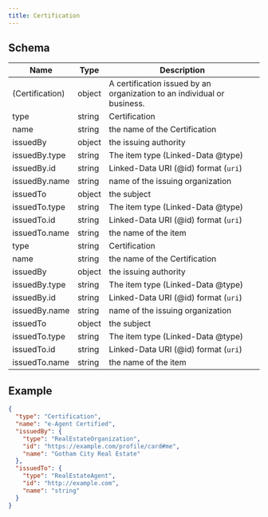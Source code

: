 ```yaml
---
title: Certification
---
```

## Schema

| Name | Type | Description |
|---|---|---|
| (Certification) | object | A certification issued by an organization to an individual or business. |
| type | string | Certification |
| name | string | the name of the Certification |
| issuedBy | object | the issuing authority |
| issuedBy.type | string | The item type (Linked-Data @type) |
| issuedBy.id | string | Linked-Data URI (@id) <span class='constraints'>format (`uri`)</span> |
| issuedBy.name | string | name of the issuing organization |
| issuedTo | object | the subject |
| issuedTo.type | string | The item type (Linked-Data @type) |
| issuedTo.id | string | Linked-Data URI (@id) <span class='constraints'>format (`uri`)</span> |
| issuedTo.name | string | the name of the item |
| type | string | Certification |
| name | string | the name of the Certification |
| issuedBy | object | the issuing authority |
| issuedBy.type | string | The item type (Linked-Data @type) |
| issuedBy.id | string | Linked-Data URI (@id) <span class='constraints'>format (`uri`)</span> |
| issuedBy.name | string | name of the issuing organization |
| issuedTo | object | the subject |
| issuedTo.type | string | The item type (Linked-Data @type) |
| issuedTo.id | string | Linked-Data URI (@id) <span class='constraints'>format (`uri`)</span> |
| issuedTo.name | string | the name of the item |

## Example



```json
{
  "type": "Certification",
  "name": "e-Agent Certified",
  "issuedBy": {
    "type": "RealEstateOrganization",
    "id": "https://example.com/profile/card#me",
    "name": "Gotham City Real Estate"
  },
  "issuedTo": {
    "type": "RealEstateAgent",
    "id": "http://example.com",
    "name": "string"
  }
}
```
